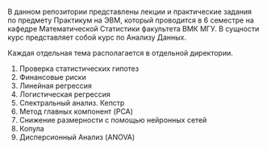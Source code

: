 В данном репозитории представлены лекции и практические задания по предмету Практикум на ЭВМ, который проводится в 6 семестре на кафедре Математической Статистики факультета ВМК МГУ. В сущности курс представляет собой курс по Анализу Данных.

Каждая отдельная тема располагается в отдельной директории.

1. Проверка статистических гипотез
2. Финансовые риски
3. Линейная регрессия
4. Логистическая регрессия
5. Спектральный анализ. Кепстр
6. Метод главных компонент (PCA)
7. Cнижение размерности с помощью нейронных сетей
8. Копула
9. Дисперсионный Анализ (ANOVA)
